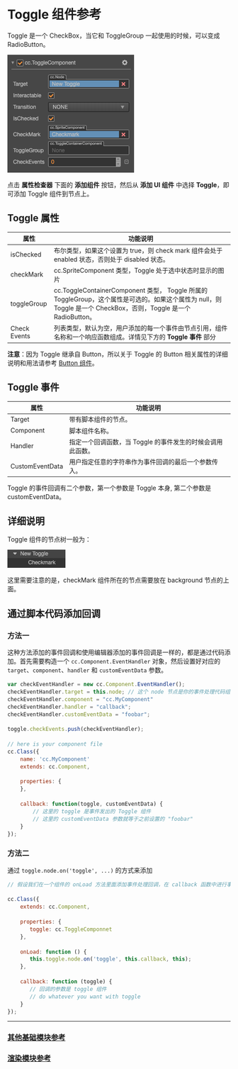 # Toggle 组件参考

Toggle 是一个 CheckBox，当它和 ToggleGroup 一起使用的时候，可以变成 RadioButton。

![toggle1](toggle/toggle.png)

点击 **属性检查器** 下面的 **添加组件** 按钮，然后从 **添加 UI 组件** 中选择 **Toggle**，即可添加 Toggle 组件到节点上。

<!-- Toggle 的脚本接口请参考 [Toggle API](../../../api/zh/classes/Toggle.html)。 -->

## Toggle 属性

| 属性           | 功能说明     |
| -------------- | -----------   |
| isChecked      | 布尔类型，如果这个设置为 true，则 check mark 组件会处于 enabled 状态，否则处于 disabled 状态。
| checkMark      | cc.SpriteComponent 类型，Toggle 处于选中状态时显示的图片  |
| toggleGroup    | cc.ToggleContainerComponent 类型， Toggle 所属的 ToggleGroup，这个属性是可选的。如果这个属性为 null，则 Toggle 是一个 CheckBox，否则，Toggle 是一个 RadioButton。 |
| Check Events   | 列表类型，默认为空，用户添加的每一个事件由节点引用，组件名称和一个响应函数组成。详情见下方的 **Toggle 事件** 部分  |

**注意**：因为 Toggle 继承自 Button，所以关于 Toggle 的 Button 相关属性的详细说明和用法请参考 [Button 组件](button.md)。

## Toggle 事件

| 属性            | 功能说明        |
| --------------  | -----------  |
| Target          | 带有脚本组件的节点。   |
| Component       | 脚本组件名称。    |
| Handler         | 指定一个回调函数，当 Toggle 的事件发生的时候会调用此函数。 |
| CustomEventData | 用户指定任意的字符串作为事件回调的最后一个参数传入。       |

Toggle 的事件回调有二个参数，第一个参数是 Toggle 本身, 第二个参数是 customEventData。

## 详细说明

Toggle 组件的节点树一般为：

![toggle-node-tree](toggle/toggle-node-tree.png)

这里需要注意的是，checkMark 组件所在的节点需要放在 background 节点的上面。

## 通过脚本代码添加回调

### 方法一

这种方法添加的事件回调和使用编辑器添加的事件回调是一样的，都是通过代码添加。首先需要构造一个 `cc.Component.EventHandler` 对象，然后设置好对应的 `target`、`component`、`handler` 和 `customEventData` 参数。

```js
var checkEventHandler = new cc.Component.EventHandler();
checkEventHandler.target = this.node; // 这个 node 节点是你的事件处理代码组件所属的节点
checkEventHandler.component = "cc.MyComponent"
checkEventHandler.handler = "callback";
checkEventHandler.customEventData = "foobar";

toggle.checkEvents.push(checkEventHandler);

// here is your component file
cc.Class({
    name: 'cc.MyComponent'
    extends: cc.Component,

    properties: {
    },

    callback: function(toggle, customEventData) {
        // 这里的 toggle 是事件发出的 Toggle 组件
        // 这里的 customEventData 参数就等于之前设置的 "foobar"
    }
});
```

### 方法二

通过 `toggle.node.on('toggle', ...)` 的方式来添加

```js
// 假设我们在一个组件的 onLoad 方法里面添加事件处理回调，在 callback 函数中进行事件处理:

cc.Class({
    extends: cc.Component,

    properties: {
       toggle: cc.ToggleComponnet
    },

    onLoad: function () {
       this.toggle.node.on('toggle', this.callback, this);
    },

    callback: function (toggle) {
       // 回调的参数是 toggle 组件
       // do whatever you want with toggle
    }
});
```

---

### [**其他基础模块参考**](base-component.md)

### [**渲染模块参考**](render-component.md)
